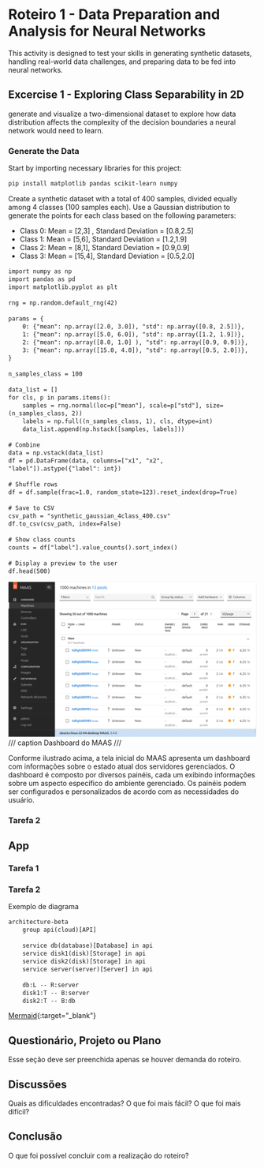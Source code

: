 # Roteiro 1 - Data Preparation and Analysis for Neural Networks

This activity is designed to test your skills in generating synthetic datasets, handling real-world data challenges, and preparing data to be fed into neural networks.

## Excercise 1 - Exploring Class Separability in 2D

generate and visualize a two-dimensional dataset to explore how data distribution affects the complexity of the decision boundaries a neural network would need to learn.

### Generate the Data

Start by importing necessary libraries for this project:

<!-- termynal -->

``` bash
pip install matplotlib pandas scikit-learn numpy
```

Create a synthetic dataset with a total of 400 samples, divided equally among 4 classes (100 samples each). Use a Gaussian distribution to generate the points for each class based on the following parameters:

- Class 0: Mean = [2,3] , Standard Deviation = [0.8,2.5]
- Class 1: Mean = [5,6], Standard Deviation = [1.2,1.9]
- Class 2: Mean = [8,1], Standard Deviation = [0.9,0.9]
- Class 3: Mean = [15,4], Standard Deviation = [0.5,2.0]

``` pyodide install="pandas,matplotlib,scikit-learn,numpy"
import numpy as np
import pandas as pd
import matplotlib.pyplot as plt

rng = np.random.default_rng(42)

params = {
    0: {"mean": np.array([2.0, 3.0]), "std": np.array([0.8, 2.5])},
    1: {"mean": np.array([5.0, 6.0]), "std": np.array([1.2, 1.9])},
    2: {"mean": np.array([8.0, 1.0] ), "std": np.array([0.9, 0.9])},
    3: {"mean": np.array([15.0, 4.0]), "std": np.array([0.5, 2.0])},
}

n_samples_class = 100

data_list = []
for cls, p in params.items():
    samples = rng.normal(loc=p["mean"], scale=p["std"], size=(n_samples_class, 2))
    labels = np.full((n_samples_class, 1), cls, dtype=int)
    data_list.append(np.hstack([samples, labels]))

# Combine
data = np.vstack(data_list)
df = pd.DataFrame(data, columns=["x1", "x2", "label"]).astype({"label": int})

# Shuffle rows
df = df.sample(frac=1.0, random_state=123).reset_index(drop=True)

# Save to CSV
csv_path = "synthetic_gaussian_4class_400.csv"
df.to_csv(csv_path, index=False)

# Show class counts
counts = df["label"].value_counts().sort_index()

# Display a preview to the user
df.head(500)

```

![Tela do Dashboard do MAAS](./maas.png)
/// caption
Dashboard do MAAS
///

Conforme ilustrado acima, a tela inicial do MAAS apresenta um dashboard com informações sobre o estado atual dos servidores gerenciados. O dashboard é composto por diversos painéis, cada um exibindo informações sobre um aspecto específico do ambiente gerenciado. Os painéis podem ser configurados e personalizados de acordo com as necessidades do usuário.

### Tarefa 2

## App



### Tarefa 1

### Tarefa 2

Exemplo de diagrama

```mermaid
architecture-beta
    group api(cloud)[API]

    service db(database)[Database] in api
    service disk1(disk)[Storage] in api
    service disk2(disk)[Storage] in api
    service server(server)[Server] in api

    db:L -- R:server
    disk1:T -- B:server
    disk2:T -- B:db
```

[Mermaid](https://mermaid.js.org/syntax/architecture.html){:target="_blank"}

## Questionário, Projeto ou Plano

Esse seção deve ser preenchida apenas se houver demanda do roteiro.

## Discussões

Quais as dificuldades encontradas? O que foi mais fácil? O que foi mais difícil?

## Conclusão

O que foi possível concluir com a realização do roteiro?
